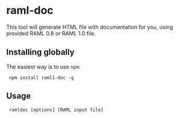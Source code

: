 # raml-doc

This tool will generate HTML file with documentation for you, using provided RAML 0.8 or RAML 1.0 file.

## Installing globally
The easiest way is to use `npm`:

     npm install raml1-doc -g

## Usage

     ramldoc [options] [RAML input file]
     
